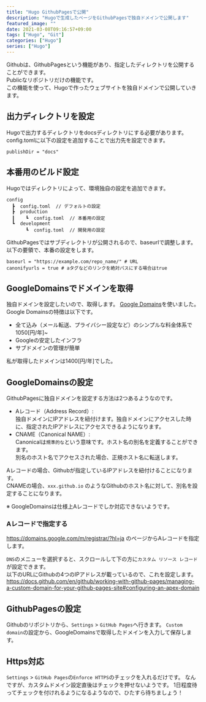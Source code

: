 ```yaml
---
title: "Hugo GithubPagesで公開"
description: "Hugoで生成したページをGithubPagesで独自ドメインで公開します"
featured_image: ""
date: 2021-03-08T09:16:57+09:00
tags: ["Hugo", "Git"]
categories: ["Hugo"]
series: ["Hugo"]
---
```

Githubは、GithubPagesという機能があり、指定したディレクトリを公開することができます。  
Publicなリポジトリだけの機能です。  
この機能を使って、Hugoで作ったウェブサイトを独自ドメインで公開していきます。  

## 出力ディレクトリを設定
Hugoで出力するディレクトリをdocsディレクトリにする必要があります。  
config.tomlに以下の設定を追加することで出力先を設定できます。  
```
publishDir = "docs"
```

## 本番用のビルド設定
Hugoではディレクトリによって、環境独自の設定を追加できます。
```
config
  ┣  config.toml  // デフォルトの設定
  ┣  production
  ┃    ┗  config.toml  // 本番用の設定
  ┗  development
       ┗  config.toml  // 開発用の設定
```

GithubPagesではサブディレクトリが公開されるので、baseurlで調整します。
以下の要領で、本番の設定をします。
```
baseurl = "https://example.com/repo_name/" # URL
canonifyurls = true # aタグなどのリンクを絶対パスにする場合はtrue
```

## GoogleDomainsでドメインを取得
独自ドメインを設定したいので、取得します。
[Google Domains](https://domains.google.com/)を使いました。  
Google Domainsの特徴は以下です。  
- 全て込み（メール転送、プライバシー設定など）のシンプルな料金体系で1050[円/年]~
- Googleの安定したインフラ
- サブドメインの管理が簡単

私が取得したドメインは1400[円/年]でした。

## GoogleDomainsの設定
GithubPagesに独自ドメインを設定する方法は2つあるようなのです。  
- Aレコード（Address Record）:  
  独自ドメインにIPアドレスを紐付けます。独自ドメインにアクセスした時に、指定されたIPアドレスにアクセスできるようになります。
- CNAME（Canonical NAME）:  
  Canonicalは`規準的な`という意味です。ホスト名の別名を定義することができます。  
  別名のホスト名でアクセスされた場合、正規ホスト名に転送します。

Aレコードの場合、Githubが指定しているIPアドレスを紐付けることになります。  
CNAMEの場合、`xxx.github.io` のようなGithubのホスト名に対して、別名を設定することになります。  

※ GoogleDomainsは仕様上Aレコードでしか対応できないようです。  

### Aレコードで指定する
https://domains.google.com/m/registrar/?hl=ja のページからAレコードを指定します。  

`DNS`のメニューを選択すると、スクロールして下の方に`カスタム リソース レコード`が設定できます。  
以下のURLにGithubの4つのIPアドレスが載っているので、これを設定します。
https://docs.github.com/en/github/working-with-github-pages/managing-a-custom-domain-for-your-github-pages-site#configuring-an-apex-domain

## GithubPagesの設定
Githubのリポジトリから、`Settings` > `GitHub Pages`へ行きます。
`Custom domain`の設定から、GoogleDomainsで取得したドメインを入力して保存します。

## Https対応
`Settings` > `GitHub Pages`の`Enforce HTTPS`のチェックを入れるだけです。
なんですが、カスタムドメイン設定直後はチェックを押せないようです。
1日程度待ってチェックを付けれるようになるようなので、ひたすら待ちましょう！